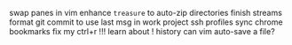 swap panes in vim
enhance `treasure` to auto-zip directories
finish streams
format git commit to use last msg in work project
ssh profiles
sync chrome bookmarks
fix my ctrl+r !!!
learn about ! history
can vim auto-save a file?

